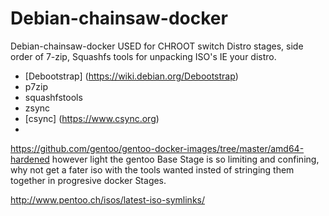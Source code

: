 # Debian-chainsaw-docker
Debian-chainsaw-docker  USED for CHROOT switch Distro stages, side order of 7-zip, Squashfs tools for unpacking ISO's IE your distro.
- [Debootstrap] (https://wiki.debian.org/Debootstrap)
- p7zip
- squashfstools
- zsync
- [csync] (https://www.csync.org)
- 
https://github.com/gentoo/gentoo-docker-images/tree/master/amd64-hardened
however light the gentoo Base Stage is so limiting and confining, why not get a fater iso with the tools wanted insted of stringing them together in progresive docker Stages. 

http://www.pentoo.ch/isos/latest-iso-symlinks/

